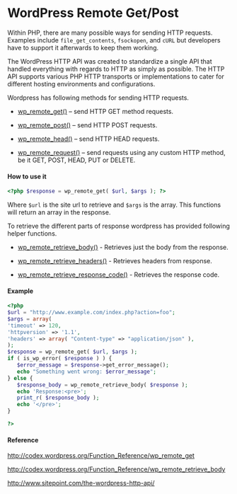WordPress Remote Get/Post
=========================

Within PHP, there are many possible ways for sending HTTP requests. Examples include `file_get_contents`, `fsockopen`, and `cURL` but developers have to support it afterwards to keep them working.

The WordPress HTTP API was created to standardize a single API that handled everything with regards to HTTP as simply as possible. The HTTP API supports various PHP HTTP transports or implementations to cater for different hosting environments and configurations.

Wordpress has following methods for sending HTTP requests.

-	[wp_remote_get()](https://codex.wordpress.org/Function_Reference/wp_remote_get) – send HTTP GET method requests.

-	[wp_remote_post()](https://codex.wordpress.org/Function_Reference/wp_remote_post) – send HTTP POST requests.

-	[wp_remote_head()](https://codex.wordpress.org/Function_Reference/wp_remote_head) – send HTTP HEAD requests.

-	[wp_remote_request()](https://codex.wordpress.org/Function_Reference/wp_remote_request) – send requests using any custom HTTP method, be it GET, POST, HEAD, PUT or DELETE.

#### How to use it

```php
<?php $response = wp_remote_get( $url, $args ); ?>
```

Where `$url` is the site url to retrieve and `$args` is the array. This functions will return an array in the response.

To retrieve the different parts of response wordpress has provided following helper functions.

-	[wp_remote_retrieve_body()](http://codex.wordpress.org/Function_Reference/wp_remote_retrieve_body) - Retrieves just the body from the response.

-	[wp_remote_retrieve_headers()](http://codex.wordpress.org/Function_Reference/wp_remote_retrieve_headers) - Retrieves headers from response.

-	[wp_remote_retrieve_response_code()](http://codex.wordpress.org/Function_Reference/wp_remote_retrieve_response_code) - Retrieves the response code.

#### Example

```php
<?php
$url = "http://www.example.com/index.php?action=foo";
$args = array(
'timeout' => 120,
'httpversion' => '1.1',
'headers' => array( "Content-type" => "application/json" ),
);
$response = wp_remote_get( $url, $args );
if ( is_wp_error( $response ) ) {
   $error_message = $response->get_error_message();
   echo "Something went wrong: $error_message";
} else {
   $response_body = wp_remote_retrieve_body( $response );
   echo 'Response:<pre>';
   print_r( $response_body );
   echo '</pre>';
}

?>
```

#### Reference

http://codex.wordpress.org/Function_Reference/wp_remote_get

http://codex.wordpress.org/Function_Reference/wp_remote_retrieve_body

http://www.sitepoint.com/the-wordpress-http-api/
